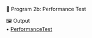 📌 Program 2b: Performance Test  

🖼️ Output  
• [PerformanceTest](https://github.com/KUSUMA-74/Advanced_Java/blob/main/Lab2_String/2bPerformanceTest/PerformanceTest.png)

